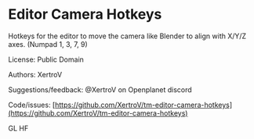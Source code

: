 # Editor Camera Hotkeys

Hotkeys for the editor to move the camera like Blender to align with X/Y/Z axes. (Numpad 1, 3, 7, 9)

License: Public Domain

Authors: XertroV

Suggestions/feedback: @XertroV on Openplanet discord

Code/issues: [https://github.com/XertroV/tm-editor-camera-hotkeys](https://github.com/XertroV/tm-editor-camera-hotkeys)

GL HF
